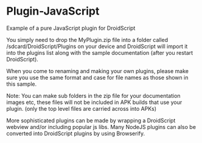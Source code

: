# Plugin-JavaScript
Example of a pure JavaScript plugin for DroidScript

You simply need to drop the MyPlugin.zip file into a folder called /sdcard/DroidScript/Plugins on your device and DroidScript will import it into the plugins list along with the sample documentation (after you restart DroidScript).

When you come to renaming and making your own plugins, please make sure you use the same format and case for file names as those shown in this sample.

Note: You can make sub folders in the zip file for your documentation images etc, these files will not be included in APK builds that use your plugin. (only the top level files are carried across into APKs)

More sophisticated plugins can be made by wrapping a DroidScript webview and/or including popular js libs.  Many NodeJS plugins can also be converted into DroidScript plugins by using Browserify.
